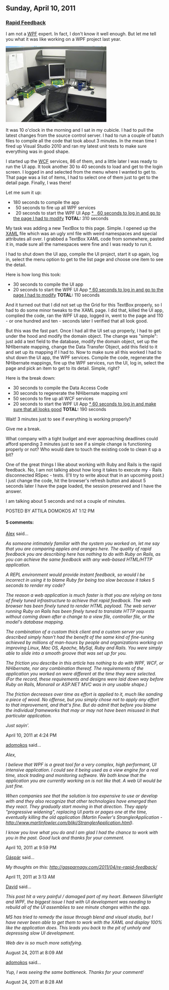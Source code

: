 ## Sunday, April 10, 2011

### [Rapid Feedback](http://www.adomokos.com/2011/04/rapid-feedback.html)

I am not a [WPF](http://en.wikipedia.org/wiki/Windows_Presentation_Foundation) expert. In fact, I don't know it well enough. But let me tell you what it was like working on a WPF project last year.

![desk](/resources/2011/04/IMG_7152.JPG)

It was 10 o'clock in the morning and I sat in my cubicle. I had to pull the latest changes from the source control server. I had to run a couple of batch files to compile all the code that took about 3 minutes. In the mean time I fired up Visual Studio 2010 and ran my latest unit tests to make sure everything was in good shape.

I started up the [WCF](http://en.wikipedia.org/wiki/Windows_Communication_Foundation) services, 86 of them, and a little later I was ready to run the UI app. It took another 30 to 40 seconds to load and get to the login screen. I logged in and selected from the menu where I wanted to get to. That page was a list of items, I had to select one of them just to get to the detail page. Finally, I was there!

Let me sum it up:
* 180 seconds to compile the app
*   50 seconds to fire up all WPF services
*   20 seconds to start the WPF UI App
<span style="text-decoration: underline;">*   60 seconds to log in and go to the page I had to modify</span>
<span style="font-weight: bold;">TOTAL:</span> 310 seconds

My task was adding a new TextBox to this page. Simple. I opened up the [XAML](http://en.wikipedia.org/wiki/Xaml) file which was an ugly xml file with weird namespaces and special attributes all over. I grabbed a TextBox XAML code from somewhere, pasted it in, made sure all the namespaces were fine and I was ready to run it.

I had to shut down the UI app, compile the UI project, start it up again, log in, select the menu option to get to the list page and choose one item to see the detail.

Here is how long this took:
* 30 seconds to compile the UI app
* 20 seconds to start the WPF UI App
<span style="text-decoration: underline;">* 60 seconds to log in and go to the page I had to modify</span>
<span style="font-weight: bold;">TOTAL:</span> 110 seconds

And it turned out that I did not set up the Grid for this TextBox properly, so I had to do some minor tweaks to the XAML page. I did that, killed the UI app, complied the code, ran the WPF UI app, logged in, went to the page and 110 - or one hundred and ten - seconds later I verified that all look good.

But this was the fast part. Once I had all the UI set up properly, I had to get under the hood and modify the domain object. The change was "simple": just add a text field to the database, modify the domain object, set up the NHIbernate mapping, change the Data Transfer Object, add this field to it and set up its mapping if I had to.
Now to make sure all this worked I had to shut down the UI app, the WPF services. Compile the code, regenerate the NHibernate mappings, fire up the WPF services, run the UI, log in, select the page and pick an item to get to its detail. Simple, right?

Here is the break down:
* 30 seconds to compile the Data Access Code
* 30 seconds to regenerate the NHibernate mapping xml
* 50 seconds to fire up all WCF services
* 20 seconds to start the WPF UI App
<span style="text-decoration: underline;">* 60 seconds to log in and make sure that all looks good</span>
<span style="font-weight: bold;">TOTAL:</span> 190 seconds

Wait! 3 minutes just to see if everything is working properly?

Give me a break.

What company with a tight budget and ever approaching deadlines could afford spending 3 minutes just to see if a simple change is functioning properly or not? Who would dare to touch the existing code to clean it up a bit?

One of the great things I like about working with Ruby and Rails is the rapid feedback. No, I am not talking about how long it takes to execute my - Rails disconnected RSpec - tests. (I'll try to write about that in an upcoming post.) I just change the code, hit the browser's refresh button and about 5 seconds later I have the page loaded, the session preserved and I have the answer.

I am talking about 5 seconds and not a couple of minutes.

POSTED BY ATTILA DOMOKOS AT 1:12 PM

#### 5 comments:

[Alex](https://www.blogger.com/profile/00169666883152173097) said...

_As someone intimately familiar with the system you worked on, let me say that you are comparing apples and oranges here. The quality of rapid feedback you are describing here has nothing to do with Ruby on Rails, as you can achieve the same feedback with any web-based HTML/HTTP application._

_A REPL environment would provide instant feedback, so would I be incorrect in using it to blame Ruby for being too slow because it takes 5 seconds to render my code?_

_The reason a web application is much faster is that you are relying on tons of finely tuned infrastructure to achieve that rapid feedback. The web browser has been finely tuned to render HTML payload. The web server running Ruby on Rails has been finely tuned to translate HTTP requests without coming down after a change to a view file, controller file, or the model's database mapping._

_The combination of a custom thick client and a custom server you described simply hasn't had the benefit of the same kind of fine-tuning achieved by millions of man-hours by people and organizations working on improving Linux, Mac OS, Apache, MySql, Ruby and Rails. You were simply able to slide into a smooth groove that was set up for you._

_The friction you describe in this article has nothing to do with WPF, WCF, or NHibernate, nor any combination thereof. The requirements of the application you worked on were different at the time they were selected. (For the record, these requirements and designs were laid down way before Ruby on Rails, Monorail or ASP.NET MVC was in any usable shape.)_

_The friction decreases over time as effort is applied to it, much like sanding a piece of wood. No offense, but you simply chose not to apply any effort to that improvement, and that's fine. But do admit that before you blame the individual frameworks that may or may not have been misused in that particular application._

_Just sayin'._

April 10, 2011 at 4:24 PM

[adomokos](https://www.blogger.com/profile/09067995287578229487) said...

_Alex,_

_I believe that WPF is a great tool for a very complex, high performant, UI intensive application. I could see it being used as a view engine for a real time, stock trading and monitoring software. We both know that the application you are currently working on is not like that. A web UI would be just fine._

_When companies see that the solution is too expensive to use or develop with and they also recognize that other technologies have emerged then they react. They gradually start moving in that direction. They apply "progressive widening", replacing UI parts or pages one at the time, eventually killing the old application (Martin Fowler's StranglerApplication - http://www.martinfowler.com/bliki/StranglerApplication.html)._

_I know you love what you do and I am glad I had the chance to work with you in the past. Good luck and thanks for your comment._

April 10, 2011 at 9:59 PM

[Gáspár](https://www.blogger.com/profile/03913317482022172511) said...

_My thoughts on this: http://gasparnagy.com/2011/04/re-rapid-feedback/_

April 11, 2011 at 3:13 AM

[David](https://www.blogger.com/profile/01359234754306565494) said...

_This post hit a very painful / damaged part of my heart. Between Silverlight and WPF, the biggest issue I had with UI development was needing to rebuild all of the UI assemblies to see minute changes within the app._

_MS has tried to remedy the issue through blend and visual studio, but I have never been able to get them to work with the XAML and display 100% like the application does. This leads you back to the pit of unholy and depressing slow UI development._

_Web dev is so much more satisfying._

August 24, 2011 at 8:09 AM

[adomokos](https://www.blogger.com/profile/09067995287578229487) said...

_Yup, I was seeing the same bottleneck. Thanks for your comment!_

August 24, 2011 at 8:28 AM

